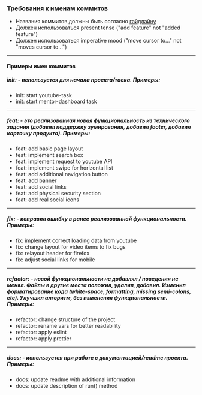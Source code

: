 ### Требования к именам коммитов
* Названия коммитов должны быть согласно [гайдлайну](https://www.conventionalcommits.org/en/v1.0.0/)
* Должен использоваться present tense ("add feature" not "added feature")
* Должен использоваться imperative mood ("move cursor to..." not "moves cursor to...")
---
#### Примеры имен коммитов
##### init: - используется для начала проекта/таска. Примеры:
* init: start youtube-task
* init: start mentor-dashboard task

---
##### feat: - это реализованная новая функциональность из технического задания (добавил поддержку зумирования, добавил footer, добавил карточку продукта). Примеры:
* feat: add basic page layout
* feat: implement search box 
* feat: implement request to youtube API
* feat: implement swipe for horizontal list
* feat: add additional navigation button
* feat: add banner
* feat: add social links
* feat: add physical security section
* feat: add real social icons

---
##### fix: - исправил ошибку в ранее реализованной функциональности. Примеры:
* fix: implement correct loading data from youtube
* fix: change layout for video items to fix bugs
* fix: relayout header for firefox
* fix: adjust social links for mobile

---
##### refactor: - новой функциональности не добавлял / поведения не менял. Файлы в другие места положил, удалил, добавил. Изменил форматирование кода (white-space, formatting, missing semi-colons, etc). Улучшил алгоритм, без изменения функциональности. Примеры:
* refactor: change structure of the project
* refactor: rename vars for better readability
* refactor: apply eslint
* refactor: apply prettier

---
##### docs: - используется при работе с документацией/readme проекта. Примеры:
* docs: update readme with additional information
* docs: update description of run() method
